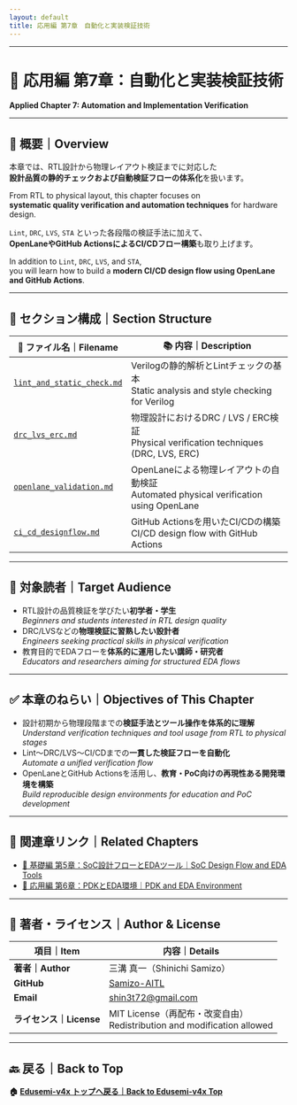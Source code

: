 ```yaml
---
layout: default
title: 応用編 第7章　自動化と実装検証技術　
---
```


---

# 🤖 応用編 第7章：自動化と実装検証技術  
**Applied Chapter 7: Automation and Implementation Verification**

---

## 📘 概要｜Overview

本章では、RTL設計から物理レイアウト検証までに対応した  
**設計品質の静的チェックおよび自動検証フローの体系化**を扱います。

From RTL to physical layout, this chapter focuses on  
**systematic quality verification and automation techniques** for hardware design.

`Lint`, `DRC`, `LVS`, `STA` といった各段階の検証手法に加えて、  
**OpenLaneやGitHub ActionsによるCI/CDフロー構築**も取り上げます。

In addition to `Lint`, `DRC`, `LVS`, and `STA`,  
you will learn how to build a **modern CI/CD design flow using OpenLane and GitHub Actions**.

---

## 📂 セクション構成｜Section Structure

| 📄 **ファイル名｜Filename** | 📚 **内容｜Description** |
|----------------------------|--------------------------|
| [`lint_and_static_check.md`](./lint_and_static_check.md) | Verilogの静的解析とLintチェックの基本<br>Static analysis and style checking for Verilog |
| [`drc_lvs_erc.md`](./drc_lvs_erc.md) | 物理設計におけるDRC / LVS / ERC検証<br>Physical verification techniques (DRC, LVS, ERC) |
| [`openlane_validation.md`](./openlane_validation.md) | OpenLaneによる物理レイアウトの自動検証<br>Automated physical verification using OpenLane |
| [`ci_cd_designflow.md`](./ci_cd_designflow.md) | GitHub Actionsを用いたCI/CDの構築<br>CI/CD design flow with GitHub Actions |

---

## 🎯 対象読者｜Target Audience

- RTL設計の品質検証を学びたい**初学者・学生**  
  *Beginners and students interested in RTL design quality*
- DRC/LVSなどの**物理検証に習熟したい設計者**  
  *Engineers seeking practical skills in physical verification*
- 教育目的でEDAフローを**体系的に運用したい講師・研究者**  
  *Educators and researchers aiming for structured EDA flows*

---

## ✅ 本章のねらい｜Objectives of This Chapter

- 設計初期から物理段階までの**検証手法とツール操作を体系的に理解**  
  *Understand verification techniques and tool usage from RTL to physical stages*
- Lint〜DRC/LVS〜CI/CDまでの**一貫した検証フローを自動化**  
  *Automate a unified verification flow*
- OpenLaneとGitHub Actionsを活用し、**教育・PoC向けの再現性ある開発環境を構築**  
  *Build reproducible design environments for education and PoC development*

---

## 🔗 関連章リンク｜Related Chapters

- [📘 基礎編 第5章：SoC設計フローとEDAツール｜SoC Design Flow and EDA Tools](../chapter5_soc_design_flow/)  
- [🧰 応用編 第6章：PDKとEDA環境｜PDK and EDA Environment](../d_chapter6_pdk_and_eda_environment/)

---

## 👤 著者・ライセンス｜Author & License

| 項目｜Item | 内容｜Details |
|------------|----------------------------|
| **著者｜Author** | 三溝 真一（Shinichi Samizo） |
| **GitHub** | [Samizo-AITL](https://github.com/Samizo-AITL) |
| **Email** | [shin3t72@gmail.com](mailto:shin3t72@gmail.com) |
| **ライセンス｜License** | MIT License（再配布・改変自由）<br>Redistribution and modification allowed |

---

## 🔙 戻る｜Back to Top
**🏠 [Edusemi-v4x トップへ戻る｜Back to Edusemi-v4x Top](../README.md)**
